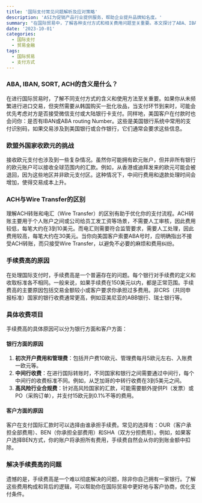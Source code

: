 ```yaml
---
title: '国际支付常见问题解析及应对策略'
description: 'ASI为促销产品行业提供服务，帮助企业提升品牌知名度。'
summary: "在国际贸易中，了解各种支付方式和相关费用问题至关重要。本文探讨了ABA、IBAN、SORT、ACH等的含义，分析了欧盟外国家收欧元的难题以及不同转账方式的优缺点，详细解释了手续费高的原因并提供解决方案，帮助企业优化支付流程。"
date: '2023-10-01'
categories:
  - 国际支付
  - 贸易金融
tags:
  - 国际贸易
  - 支付方式
---
```


### ABA, IBAN, SORT, ACH的含义是什么？

在进行国际贸易时，了解不同支付方式的含义和使用方法至关重要。如果你从未频繁进行进口交易，但突然需要从韩国购买一批化妆品，当支付环节到来时，可能会优先考虑对方是否接受微信支付或大陆银行卡支付。同样地，美国客户在付款时也会问你：是否有IBAN或ABA routing Number。这些是美国银行系统中常用的支付识别码，如果交易涉及到美国银行或合作银行，它们通常会要求这些信息。

### 欧盟外国家收欧元的挑战

接收欧元支付也涉及到一些复杂情况。虽然你可能拥有欧元账户，但并非所有银行的欧元账户可以接收全球范围内的汇款。例如，从香港或迪拜发来的欧元可能会被退回，因为这些地区并非欧元支付区。这种情况下，中间行费用和退款处理时间会增加，使得交易成本上升。

### ACH与Wire Transfer的区别

理解ACH转账和电汇（Wire Transfer）的区别有助于优化你的支付流程。ACH转账主要用于个人账户之间或公司给员工发工资等场景，不需要人工审核，因此费用较低，每笔大约在3到10美元。而电汇则需要符合监管要求，需要人工处理，因此费用较高，每笔大约在30美元。当你向美国客户索要ABA号时，应明确指出不接受ACH转账，而只接受Wire Transfer，以避免不必要的麻烦和费用纠纷。

### 手续费高的原因

在处理国际支付时，手续费高是一个普遍存在的问题。每个银行对手续费的定义和收取标准各不相同。一般来说，如果手续费在150美元以内，都是正常范围。手续费高的主要原因包括交易金额较小或客户要求你承担过多费用。非CRS（共同申报标准）国家的银行收费通常更高，例如亚美尼亚的ABB银行、瑞士银行等。

### 具体收费项目

手续费高的具体原因可以分为银行方面和客户方面：

#### 银行方面的原因

1. **初次开户费用和管理费**：包括开户费10欧元、管理费每月5欧元左右、入账费一欧元等。
2. **中间行收费**：在进行国际转账时，不同国家和银行之间需要通过中间行，每个中间行的收费标准不同。例如，从芝加哥的中转行收费在3到5美元之间。
3. **高风险行业合规费**：针对高风险国家的汇款，可能需要额外提供PI（发票）或PO（采购订单），并支付15欧元到0.1%不等的费用。

#### 客户方面的原因

客户在支付国际汇款时可以选择由谁承担手续费。常见的选择有：OUR（客户承担全部费用）、BEN（你承担全部费用）和SHA（双方分担费用）。例如，如果客户选择BEN方式，你的账户将承担所有费用，手续费自然会从你的到账金额中扣除。

### 解决手续费高的问题

遗憾的是，手续费高是一个难以彻底解决的问题，除非你自己拥有一家银行。了解这些费用构成和背后的逻辑，可以帮助你在国际贸易中更好地与客户协商，优化支付条件。